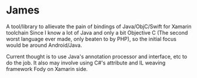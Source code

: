 # James
A tool/library to allievate the pain of bindings of Java/ObjC/Swift for Xamarin toolchain
Since I know a lot of Java and only a bit Objective C (The second worst language ever made, only beaten to by PHP), so the initial focus would be around Android/Java. 

Current thought is to use Java's annotation processor and interface, etc to do the job. It also may involve using C#'s attribute and IL weaving framework Fody on Xamarin side.
